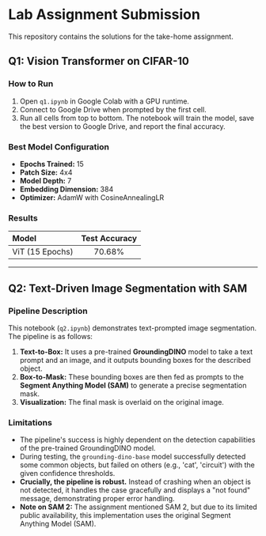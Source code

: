 # Lab Assignment Submission

This repository contains the solutions for the take-home assignment.

## Q1: Vision Transformer on CIFAR-10

### How to Run
1.  Open `q1.ipynb` in Google Colab with a GPU runtime.
2.  Connect to Google Drive when prompted by the first cell.
3.  Run all cells from top to bottom. The notebook will train the model, save the best version to Google Drive, and report the final accuracy.

### Best Model Configuration
-   **Epochs Trained:** 15
-   **Patch Size:** 4x4
-   **Model Depth:** 7
-   **Embedding Dimension:** 384
-   **Optimizer:** AdamW with CosineAnnealingLR

### Results
| Model | Test Accuracy |
| :--- | :---: |
| ViT (15 Epochs) | 70.68% |  <- 

---

## Q2: Text-Driven Image Segmentation with SAM

### Pipeline Description
This notebook (`q2.ipynb`) demonstrates text-prompted image segmentation. The pipeline is as follows:
1.  **Text-to-Box:** It uses a pre-trained **GroundingDINO** model to take a text prompt and an image, and it outputs bounding boxes for the described object.
2.  **Box-to-Mask:** These bounding boxes are then fed as prompts to the **Segment Anything Model (SAM)** to generate a precise segmentation mask.
3.  **Visualization:** The final mask is overlaid on the original image.

### Limitations
-   The pipeline's success is highly dependent on the detection capabilities of the pre-trained GroundingDINO model.
-   During testing, the `grounding-dino-base` model successfully detected some common objects, but failed on others (e.g., 'cat', 'circuit') with the given confidence thresholds.
-   **Crucially, the pipeline is robust.** Instead of crashing when an object is not detected, it handles the case gracefully and displays a "not found" message, demonstrating proper error handling.
-   **Note on SAM 2:** The assignment mentioned SAM 2, but due to its limited public availability, this implementation uses the original Segment Anything Model (SAM).
